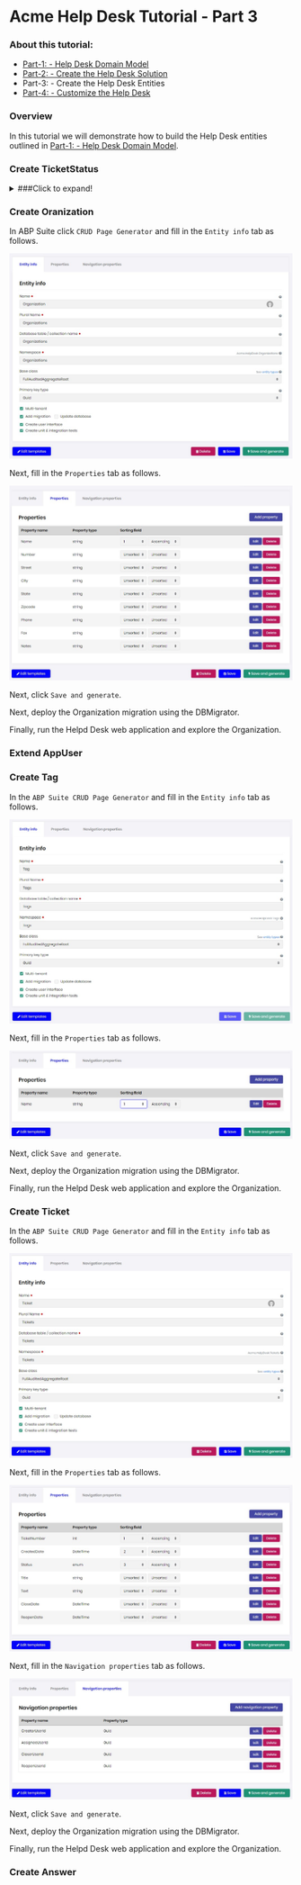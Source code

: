 # Acme Help Desk Tutorial - Part 3

### About this tutorial:

- [Part-1: - Help Desk Domain Model](Part1-HelpDeskDomainModel.md) 
- [Part-2: - Create the Help Desk Solution](Part2-MVC-CreateHelpDeskSoluton.md)
- Part-3: - Create the Help Desk Entities
- [Part-4: - Customize the Help Desk](Part4-MVC-CustomizeHelpDesk.md)

### Overview

In this tutorial we will demonstrate how to build the Help Desk entities outlined in [Part-1: - Help Desk Domain Model](Part1-HelpDeskDomainModel.md).

### Create TicketStatus
<details>
    <summary>###Click to expand!</summary>    
In the `Acme.HelpDesk.Domain.Shared` project, create a new folder named `TicketStatus`.
Next, in the `TicketStatus` folder create a new class file named `TicketStatus.cs` containing the following code.

**NOTE**: Make sure the namespace is `Acme.HelpDesk` **NOT** `Acme.HelpDesk.TicketStatus`

#### TicketStatus.cs

```c#
namespace Acme.HelpDesk
{
    public enum TicketStatus
    {
        New,
        InProgress,
        OnHold,
        Closed,
    }
}
``` 
</details>

### Create Oranization

In ABP Suite click `CRUD Page Generator` and fill in the `Entity info` tab as follows.

![CreateOrganizationEntityInfo](CreateOrganizationEntityInfo.jpg)

Next, fill in the `Properties` tab as follows.

![CreateOrganizationProperties](CreateOrganizationProperties.jpg)

Next, click `Save and generate`.

Next, deploy the Organization migration using the DBMigrator.

Finally, run the Helpd Desk web application and explore the Organization.

### Extend AppUser

### Create Tag

In the `ABP Suite CRUD Page Generator` and fill in the `Entity info` tab as follows.

![CreateOrganizationEntityInfo](CreateTagEntityInfo.jpg)

Next, fill in the `Properties` tab as follows.

![CreateOrganizationProperties](CreateTagProperties.jpg)

Next, click `Save and generate`.

Next, deploy the Organization migration using the DBMigrator.

Finally, run the Helpd Desk web application and explore the Organization.

### Create Ticket

In the `ABP Suite CRUD Page Generator` and fill in the `Entity info` tab as follows.

![CreateOrganizationEntityInfo](CreateTicketEntityInfo.jpg)

Next, fill in the `Properties` tab as follows.

![CreateOrganizationProperties](CreateTicketProperties.jpg)

Next, fill in the `Navigation properties` tab as follows.

![CreateOrganizationProperties](CreateTicketNavigationProperties.jpg)

Next, click `Save and generate`.

Next, deploy the Organization migration using the DBMigrator.

Finally, run the Helpd Desk web application and explore the Organization.


### Create Answer



